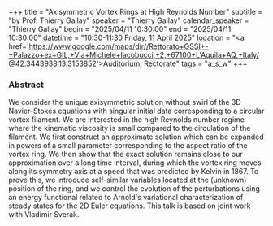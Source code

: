 +++
title = "Axisymmetric Vortex Rings at High Reynolds Number"
subtitle = "by Prof. Thierry Gallay"
speaker = "Thierry Gallay"
calendar_speaker = "Thierry Gallay"
begin = "2025/04/11  10:30:00"
end = "2025/04/11  10:30:00"
datetime = "10:30-11:30 Friday, 11 April 2025"
location = "<a href='https://www.google.com/maps/dir//Rettorato+GSSI+-+Palazzo+ex+GIL,+Via+Michele+Iacobucci,+2,+67100+L'Aquila+AQ,+Italy/@42.3443938,13.3153852'>Auditorium, Rectorate</a>"
tags = "a_s_w"
+++

### Abstract
We consider the unique axisymmetric solution without swirl of the 3D
Navier-Stokes equations with singular initial data corresponding to a
circular vortex filament. We are interested in the high Reynolds
number regime where the kinematic viscosity is small compared to the
circulation of the filament. We first construct an approximate
solution which can be expanded in powers of a small parameter
corresponding to the aspect ratio of the vortex ring. We then show
that the exact solution remains close to our approximation over a long
time interval, during which the vortex ring moves along its symmetry
axis at a speed that was predicted by Kelvin in 1867. To prove this,
we introduce self-similar variables located at the (unknown) position
of the ring, and we control the evolution of the perturbations using
an energy functional related to Arnold's variational characterization
of steady states for the 2D Euler equations. This talk is based on
joint work with Vladimir Sverak.
